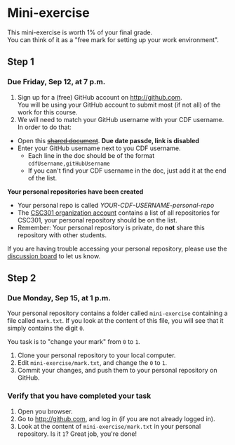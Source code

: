 # Mini-exercise #

This mini-exercise is worth 1% of your final grade.   
You can think of it as a "free mark for setting up your work environment".

## Step 1 ##
### Due Friday, Sep 12, at 7 p.m.  ###

 1. Sign up for a (free) GitHub account on http://github.com.   
   You will be using your GitHub account to submit most (if not all) of the work for this course.
 2. We will need to match your GitHub username with your CDF username. In order to do that:
   * Open this ~~[shared document](https://docs.google.com/document/d/1cfMUq0NngeipZlkQKFZHZBXILL-s-dftio2MizPrJ_4/edit?usp=sharing)~~. **Due date passde, link is disabled**
   * Enter your GitHub username next to you CDF username.   
      * Each line in the doc should be of the format `cdfUsername,gitHubUsername`   
      * If you can't find your CDF username in the doc, just add it at the end of the list.


**Your personal repositories have been created**
 * Your personal repo is called *YOUR-CDF-USERNAME-personal-repo*
 * The [CSC301 organization account](https://github.com/csc301-fall2014) contains a list of all repositories for CSC301, your personal repository should be on the list.
 * Remember: Your personal repository is private, do **not** share this repository with other students.

If you are having trouble accessing your personal repository, please use the [discussion board](http://piazza.com/utoronto.ca/fall2014/csc301/) to let us know.

## Step 2 ##
### Due Monday, Sep 15, at 1 p.m. ###

Your personal repository contains a folder called `mini-exercise` containing a file called `mark.txt`.
If you look at the content of this file, you will see that it simply contains the digit `0`.

You task is to "change your mark" from `0` to `1`.
 1. Clone your personal repository to your local computer.
 2. Edit `mini-exercise/mark.txt`, and change the `0` to `1`.
 3. Commit your changes, and push them to your personal repository on GitHub.

### Verify that you have completed your task ###

 1. Open you browser.
 2. Go to http://github.com, and log in (if you are not already logged in).
 3. Look at the content of `mini-exercise/mark.txt` in your personal repository. Is it `1`? Great job, you're done!
   
 
